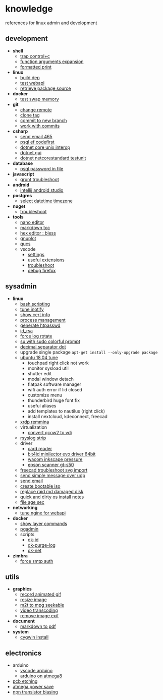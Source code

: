 # knowledge

references for linux admin and development 

## development

- **shell**
  - [trap control+c](shell/trap-ctrlc.md)
  - [function arguments expansion](shell/function-args-expansion.md)
  - [formatted print](shell/formatted-print.md)
- **linux**
  - [build dep](linux/build-dep.md)
  - [test webapi](linux/test-webapi.md)
  - [retrieve package source](linux/retrieve-package-source.md)
- **docker**
  - [test swap memory](docker/test-swap-memory.md)
- **git**
  - [change remote](git/change-remote.md)
  - [clone tag](git/clone-tag.md)
  - [commit to new branch](git/commit-to-new-branch.md)
  - [work with commits](git/change-commit.md)
- **csharp**
  - [send email 465](csharp/send-email-465.md)
  - [psql ef codefirst](csharp/psql-ef-codefirst.md)
  - [dotnet core unix interop](csharp/dotnet-core-unix-interop.md)
  - [dotnet gui](csharp/dotnet-avalonia.md)
  - [dotnet netcorestandard testunit](https://github.com/devel0/netcore-util/tree/6267b9e954692ecc7513ccb9616d590128294598#how-this-project-was-built)
- **database**
  - [psql password in file](psql/psql-password-in-file.md)
- **javascript**
  - [grunt troubleshoot](javascript/grunt-troubleshoot.md)
- **android**
  - [intellij android studio](android/intellij-android-studio.md)
- **postgres**
  - [select datetime timezone](psql/select-datetime-timezone.md)
- **nuget**
  - [troubleshoot](nuget/troubleshoot.md)
- **tools**
  - [nano editor](tools/nano-editor.md)
  - [markdown toc](tools/markdown-toc.md)
  - [hex editor : bless](https://github.com/bwrsandman/Bless)
  - [gnuplot](tools/gnuplot.md)  
  - [qucs](tools/qucs.md)
  - vscode
    - [settings](tools/vscode-settings.md)
    - [useful extensions](tools/vscode-useful-extensions.md)
    - [troubleshoot](tools/vscode-troubleshoot.md)
    - [debug firefox](webdevel/vscode-debug-firefox.md)

## sysadmin

- **linux**
  - [bash scripting](linux/bash-scripting.md)
  - [tune inotify](linux/tune-inotify.md)
  - [show cert info](https://github.com/devel0/linux-scripts-utils/blob/master/show-cert-info)
  - [process management](linux/process-management.md)
  - [generate htpasswd](linux/generate-htpasswd.md)
  - [id_rsa](linux/id_rsa.md)
  - [force log rotate](linux/force-log-rotate.md)  
  - [su with sudo colorful prompt](linux/su-with-sudo-prompt.md)  
  - [decimal separator dot](linux/decimal-separator-dot.md)
  - upgrade single package `apt-get install --only-upgrade package`
  - [ubuntu 18.04 tune](linux/ubuntu-18.04-tune.md)
    - touchpad right click not work
    - monitor sysload util
    - shutter edit
    - modal window detach
    - flatpak software manager
    - wifi auth error if lid closed
    - customize menu
    - thunderbird huge font fix
    - useful aliases
    - add templates to nautilus (right click)
    - install nextcloud, kdeconnect, freecad
  - [xrdp remmina](linux/xrdp-remmina.md)
  - virtualization
    - [convert qcow2 to vdi](linux/convert-qcow2-to-vdi.md)
  - [rsyslog strip](linux/rsyslog-strip.md)
  - driver
    - [card reader](linux/card-reader.md)
    - [bit4id minilector evo driver 64bit](linux/bit4id-minilector-evo.md)
    - [wacom inkscape pressure](linux/wacom-inkscape-pressure.md)
    - [epson scanner gt-s50](linux/driver-epson-gt-s50.md)
  - [freecad troubleshoot svg import](linux/freecad-import-svg-segmentation-fault.md)
  - [send simple message over udp](linux/send-simple-message-over-udp.md)
  - [send email](linux/send-email-wrapper.md)
  - [create bootable iso](https://raw.githubusercontent.com/jsamr/bootiso/master/bootiso)
  - [replace raid md damaged disk](linux/replace-raid-md-damaged-disk.md)
  - [quick and dirty os install notes](linux/quick-and-dirty-server-install-notes.md)
  - [file age sec](https://github.com/devel0/linux-scripts-utils/blob/master/file-age-sec)
- **networking**
  - [tune nginx for webapi](webdevel/nginx-webapi-conf.md)
- **docker**
  - [show layer commands](docker/show-layer-commands.md)
  - [pgadmin](docker/pgadmin.md)
  - scripts
    - [dk-id](https://github.com/devel0/linux-scripts-utils/blob/master/dk-id)
    - [dk-purge-log](https://github.com/devel0/linux-scripts-utils/blob/master/dk-purge-log)
    - [dk-net](https://github.com/devel0/linux-scripts-utils/blob/master/dk-net)
- **zimbra**
  - [force smtp auth](sysadmin/zimbra-force-smtp-auth.md)

## utils

- **graphics**
  - [record animated gif](tools/record-animated-gif.md)
  - [resize image](tools/resize-image.md)
  - [m2t to mpg seekable](tools/m2t-to-mpg-seekable.md)
  - [video transcoding](tools/video-transcoding.md)
  - [remove image exif](tools/remove-image-exif.md)
- **document**
  - [markdown to pdf](tools/markdown-to-pdf.md)
- **system**
  - [cygwin install](tools/cygwin-install.md)

## electronics

- arduino
  - [vscode arduino](arduino/vscode-arduino.md)
  - [arduino on atmega8](electronics/arduino-on-atmega8.md)
- [pcb etching](electronics/pcb-etching.md)
- [atmega power save](electronics/atmega-power-save.md)
- [npn transistor biasing](_files/npn-transistor-biasing.xlsx)

